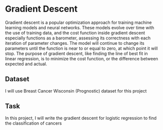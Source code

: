 # Gradient Descent
Gradient descent is a popular optimization approach for training machine learning models and neural networks. These models evolve over time with the use of training data, and the cost function inside gradient descent especially functions as a barometer, assessing its correctness with each iteration of parameter changes. The model will continue to change its parameters until the function is near to or equal to zero, at which point it will stop. The purpose of gradient descent, like finding the line of best fit in linear regression, is to minimize the cost function, or the difference between expected and actual.

## Dataset
I will use Breast Cancer Wisconsin (Prognostic) dataset for this project
## Task
In this project, I will write the gradient descent for logistic regression to find the classification of cancers
